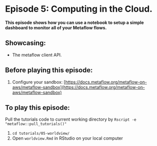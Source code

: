# Episode 5: Computing in the Cloud.

**This episode shows how you can use a notebook to setup a simple dashboard to monitor all of your Metaflow flows.**

## Showcasing:

* The metaflow client API.

## Before playing this episode:

1. Configure your sandbox: [https://docs.metaflow.org/metaflow-on-aws/metaflow-sandbox](https://docs.metaflow.org/metaflow-on-aws/metaflow-sandbox)

## To play this episode:

Pull the tutorials code to current working directory by `Rscript -e "metaflow::pull_tutorials()"`

1. `cd tutorials/05-worldview/`
2. Open `worldview.Rmd` in RStudio on your local computer 

